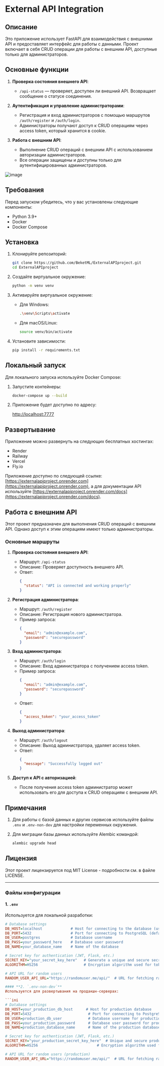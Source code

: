 # External API Integration

## Описание
Это приложение использует FastAPI для взаимодействия с внешними API и предоставляет интерфейс для работы с данными. Проект включает в себя CRUD операции для работы с внешним API, доступные только для администраторов.

## Основные функции
1. **Проверка состояния внешнего API**:
   - `/api-status` — проверяет, доступен ли внешний API. Возвращает сообщение о статусе соединения.

2. **Аутентификация и управление администраторами**:
   - Регистрация и вход администраторов с помощью маршрутов `/auth/register` и `/auth/login`.
   - Администраторы получают доступ к CRUD операциям через access token, который хранится в cookie.

3. **Работа с внешним API**:
   - Выполнение CRUD операций с внешним API с использованием авторизации администраторов.
   - Все операции защищены и доступны только для аутентифицированных администраторов.

![image](https://github.com/user-attachments/assets/3fe4d5df-02de-432b-af26-c7a41d30e68b)

## Требования
Перед запуском убедитесь, что у вас установлены следующие компоненты:

- Python 3.9+
- Docker
- Docker Compose

## Установка
1. Клонируйте репозиторий:

    ```bash
    git clone https://github.com/BeketML/ExternalAPIproject.git
    cd ExternalAPIproject
    ```

2. Создайте виртуальное окружение:

    ```bash
    python -m venv venv
    ```

3. Активируйте виртуальное окружение:

    - Для Windows:
      ```bash
      .\venv\Scripts\activate
      ```
    - Для macOS/Linux:
      ```bash
      source venv/bin/activate
      ```

4. Установите зависимости:

    ```bash
    pip install -r requirements.txt
    ```

## Локальный запуск
Для локального запуска используйте Docker Compose:

1. Запустите контейнеры:

    ```bash
    docker-compose up --build
    ```

2. Приложение будет доступно по адресу:

    [http://localhost:7777](http://localhost:7777)

## Развертывание
Приложение можно развернуть на следующих бесплатных хостингах:

- Render
- Railway
- Vercel
- Fly.io

Приложение доступно по следующей ссылке: [https://externalapiproject.onrender.com](https://externalapiproject.onrender.com), а для документации API используйте [https://externalapiproject.onrender.com/docs](https://externalapiproject.onrender.com/docs).

## Работа с внешним API
Этот проект предназначен для выполнения CRUD операций с внешним API. Однако доступ к этим операциям имеют только администраторы.

### Основные маршруты
1. **Проверка состояния внешнего API**:
   - Маршрут: `/api-status`
   - Описание: Проверяет доступность внешнего API.
   - Ответ:
     ```json
     {
       "status": "API is connected and working properly"
     }
     ```
   
2. **Регистрация администратора**:
   - Маршрут: `/auth/register`
   - Описание: Регистрация нового администратора.
   - Пример запроса:
     ```json
     {
       "email": "admin@example.com",
       "password": "securepassword"
     }
     ```

3. **Вход администратора**:
   - Маршрут: `/auth/login`
   - Описание: Вход администратора с получением access token.
   - Пример запроса:
     ```json
     {
       "email": "admin@example.com",
       "password": "securepassword"
     }
     ```
   - Ответ:
     ```json
     {
       "access_token": "your_access_token"
     }
     ```

4. **Выход администратора**:
   - Маршрут: `/auth/logout`
   - Описание: Выход администратора, удаляет access token.
   - Ответ:
     ```json
     {
       "message": "Successfully logged out"
     }
     ```

5. **Доступ к API с авторизацией**:
   - После получения access token администратор может использовать его для доступа к CRUD операциям с внешним API.

## Примечания
1. Для работы с базой данных и других сервисов используйте файлы `.env` и `.env-non-dev` для настройки переменных окружения.

2. Для миграции базы данных используйте Alembic командой:

    ```bash
    alembic upgrade head
    ```

## Лицензия
Этот проект лицензируется под MIT License - подробности см. в файле LICENSE.

---

### **Файлы конфигурации**

#### **1. `.env`**
Используется для локальной разработки:

```ini
# Database settings
DB_HOST=localhost             # Host for connecting to the database (use 'localhost' if running locally)
DB_PORT=5432                  # Port for connecting to PostgreSQL (default is 5432)
DB_USER=postgres              # Database username
DB_PASS=your_password_here    # Database user password
DB_NAME=your_database_name    # Name of the database

# Secret key for authentication (JWT, Flask, etc.)
SECRET_KEY="your_secret_key_here"   # Generate a unique and secure secret key for authentication
ALGORITHM=HS256                     # Encryption algorithm used for tokens (e.g., JWT)

# API URL for random users
RANDOM_USER_API_URL="https://randomuser.me/api/"  # URL for fetching random user data

#### **2. `.env-non-dev`**
Используется для развертывания на продакшн-серверах:

```ini
# Database settings
DB_HOST=your_production_db_host      # Host for production database
DB_PORT=5432                          # Port for connecting to PostgreSQL (default is 5432)
DB_USER=production_db_user            # Database username for production
DB_PASS=your_production_password      # Database user password for production
DB_NAME=production_database_name      # Name of the production database

# Secret key for authentication (JWT, Flask, etc.)
SECRET_KEY="your_production_secret_key_here"  # Unique and secure production secret key for authentication
ALGORITHM=HS256                           # Encryption algorithm used for tokens (e.g., JWT)

# API URL for random users (production)
RANDOM_USER_API_URL="https://randomuser.me/api/"  # URL for fetching random user data for production

